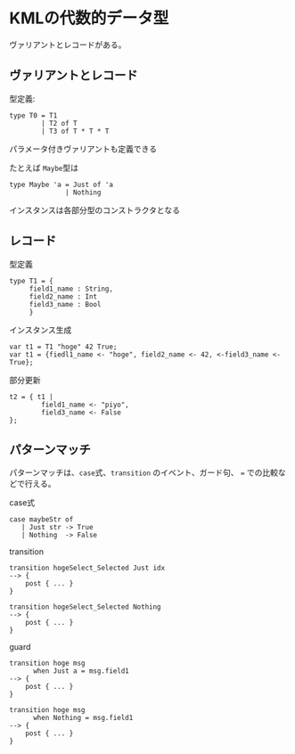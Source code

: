 # KMLの代数的データ型

ヴァリアントとレコードがある。

## ヴァリアントとレコード

型定義:

```
type T0 = T1
        | T2 of T
        | T3 of T * T * T
```

パラメータ付きヴァリアントも定義できる

たとえば `Maybe`型は

```
type Maybe 'a = Just of 'a
              | Nothing
```
インスタンスは各部分型のコンストラクタとなる


## レコード

型定義

```
type T1 = {
     field1_name : String,
     field2_name : Int
     field3_name : Bool
     }
```

インスタンス生成

```
var t1 = T1 "hoge" 42 True;
var t1 = {fiedl1_name <- "hoge", field2_name <- 42, <-field3_name <- True};

```
部分更新

```
t2 = { t1 |
        field1_name <- "piyo",
        field3_name <- False
};
```

## パターンマッチ

パターンマッチは、`case`式、`transition` のイベント、ガード句、
`=` での比較などで行える。

case式

```
case maybeStr of
   | Just str -> True
   | Nothing  -> False
```


transition

```
transition hogeSelect_Selected Just idx
--> {
    post { ... }
}

transition hogeSelect_Selected Nothing
--> {
    post { ... }
}
```

guard

```
transition hoge msg
      when Just a = msg.field1
--> {
    post { ... }
}

transition hoge msg
      when Nothing = msg.field1
--> {
    post { ... }
}
```
